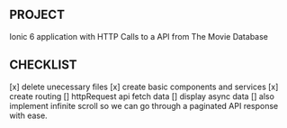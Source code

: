 ## PROJECT
Ionic 6 application with HTTP Calls to a API from The Movie Database

## CHECKLIST
[x] delete unecessary files
[x] create basic components and services
[x] create routing
[] httpRequest api fetch data
[] display async data
[] also implement infinite scroll so we can go through a paginated API response with ease.
